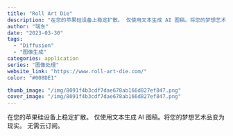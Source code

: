 ```yaml
---
title: "Roll Art Die"
description: "在您的苹果硅设备上稳定扩散。 仅使用文本生成 AI 图稿。将您的梦想艺术品变为现实。 无需云订阅。"
author: "瑞东"
date: "2023-03-30"
tags:
  - "Diffusion"
  - "图像生成"
categories: application
series: "图像处理"
website_link: "https://www.roll-art-die.com/"
color: "#008DE1"

thumb_image: "/img/8091f4b3cdf7dae678ab166d827ef847.png"
cover_image: "/img/8091f4b3cdf7dae678ab166d827ef847.png"
---
```


在您的苹果硅设备上稳定扩散。 仅使用文本生成 AI 图稿。将您的梦想艺术品变为现实。 无需云订阅。